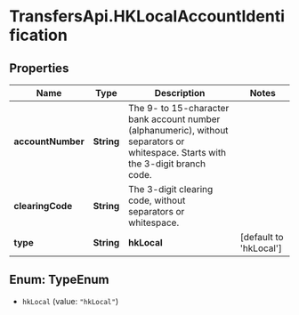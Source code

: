 # TransfersApi.HKLocalAccountIdentification

## Properties

Name | Type | Description | Notes
------------ | ------------- | ------------- | -------------
**accountNumber** | **String** | The 9- to 15-character bank account number (alphanumeric), without separators or whitespace. Starts with the 3-digit branch code. | 
**clearingCode** | **String** | The 3-digit clearing code, without separators or whitespace. | 
**type** | **String** | **hkLocal** | [default to &#39;hkLocal&#39;]



## Enum: TypeEnum


* `hkLocal` (value: `"hkLocal"`)




